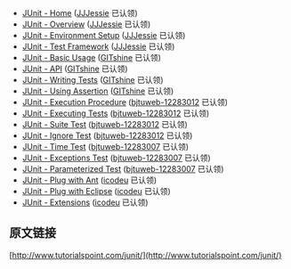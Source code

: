 - [JUnit - Home](index.md) ([JJJessie](https://github.com/JJJessie) 已认领)
- [JUnit - Overview](overview.md)  ([JJJessie](https://github.com/JJJessie) 已认领)
- [JUnit - Environment Setup](environment-setup.md)  ([JJJessie](https://github.com/JJJessie) 已认领)
- [JUnit - Test Framework](test-framework.md) ([JJJessie](https://github.com/JJJessie) 已认领)
- [JUnit - Basic Usage](basic-usage.md)  ([GITshine](https://github.com/GITshine) 已认领)
- [JUnit - API](api.md)  ([GITshine](https://github.com/GITshine) 已认领)
- [JUnit - Writing Tests](writing-tests.md)  ([GITshine](https://github.com/GITshine) 已认领)
- [JUnit - Using Assertion](using-assertion.md)  ([GITshine](https://github.com/GITshine) 已认领)
- [JUnit - Execution Procedure](execution-procedure.md) ([bjtuweb-12283012](https://github.com/bjtuweb-12283012) 已认领)
- [JUnit - Executing Tests](executing-tests.md) ([bjtuweb-12283012](https://github.com/bjtuweb-12283012) 已认领)
- [JUnit - Suite Test](suite-test.md) ([bjtuweb-12283012](https://github.com/bjtuweb-12283012) 已认领)
- [JUnit - Ignore Test](ignore-test.md) ([bjtuweb-12283012](https://github.com/bjtuweb-12283012) 已认领)
- [JUnit - Time Test](time-test.md) ([bjtuweb-12283007](https://github.com/bjtuweb-12283007) 已认领)
- [JUnit - Exceptions Test](exceptions-test.md) ([bjtuweb-12283007](https://github.com/bjtuweb-12283007) 已认领)
- [JUnit - Parameterized Test](parameterized-test.md) ([bjtuweb-12283007](https://github.com/bjtuweb-12283007) 已认领)
- [JUnit - Plug with Ant](plug-with-ant.md) ([icodeu](https://github.com/icodeu) 已认领)
- [JUnit - Plug with Eclipse](plug-with-eclipse.md) ([icodeu](https://github.com/icodeu) 已认领)
- [JUnit - Extensions](extensions.md) ([icodeu](https://github.com/icodeu) 已认领)


## 原文链接

[http://www.tutorialspoint.com/junit/](http://www.tutorialspoint.com/junit/)

